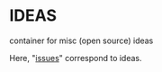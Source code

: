 # IDEAS
container for misc (open source) ideas

Here, "[issues](https://github.com/neuro-dream/IDEAS/issues)" correspond to ideas.
